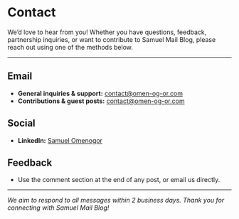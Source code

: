 # Contact

We’d love to hear from you! Whether you have questions, feedback, partnership inquiries, or want to contribute to Samuel Mail Blog, please reach out using one of the methods below.

---

## Email
- **General inquiries & support:** [contact@omen-og-or.com](mailto:contact@omen-og-or.com)
- **Contributions & guest posts:** [contact@omen-og-or.com](mailto:contact@omen-og-or.com)

## Social
- **LinkedIn:** [Samuel Omenogor](https://www.linkedin.com/in/samuel-omenogor-a8514125a/)

## Feedback
- Use the comment section at the end of any post, or email us directly.

---

*We aim to respond to all messages within 2 business days. Thank you for connecting with Samuel Mail Blog!*
